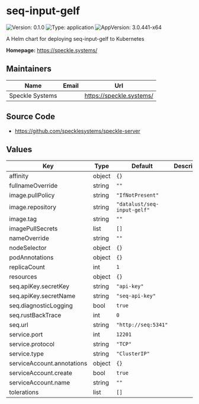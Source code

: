 # seq-input-gelf

![Version: 0.1.0](https://img.shields.io/badge/Version-0.1.0-informational?style=flat-square) ![Type: application](https://img.shields.io/badge/Type-application-informational?style=flat-square) ![AppVersion: 3.0.441-x64](https://img.shields.io/badge/AppVersion-3.0.441--x64-informational?style=flat-square)

A Helm chart for deploying seq-input-gelf to Kubernetes

**Homepage:** <https://speckle.systems/>

## Maintainers

| Name | Email | Url |
| ---- | ------ | --- |
| Speckle Systems |  | <https://speckle.systems/> |

## Source Code

* <https://github.com/specklesystems/speckle-server>

## Values

| Key | Type | Default | Description |
|-----|------|---------|-------------|
| affinity | object | `{}` |  |
| fullnameOverride | string | `""` |  |
| image.pullPolicy | string | `"IfNotPresent"` |  |
| image.repository | string | `"datalust/seq-input-gelf"` |  |
| image.tag | string | `""` |  |
| imagePullSecrets | list | `[]` |  |
| nameOverride | string | `""` |  |
| nodeSelector | object | `{}` |  |
| podAnnotations | object | `{}` |  |
| replicaCount | int | `1` |  |
| resources | object | `{}` |  |
| seq.apiKey.secretKey | string | `"api-key"` |  |
| seq.apiKey.secretName | string | `"seq-api-key"` |  |
| seq.diagnosticLogging | bool | `true` |  |
| seq.rustBackTrace | int | `0` |  |
| seq.url | string | `"http://seq:5341"` |  |
| service.port | int | `12201` |  |
| service.protocol | string | `"TCP"` |  |
| service.type | string | `"ClusterIP"` |  |
| serviceAccount.annotations | object | `{}` |  |
| serviceAccount.create | bool | `true` |  |
| serviceAccount.name | string | `""` |  |
| tolerations | list | `[]` |  |

